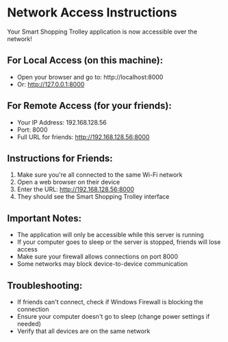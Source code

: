 # Network Access Instructions

Your Smart Shopping Trolley application is now accessible over the network!

## For Local Access (on this machine):
- Open your browser and go to: http://localhost:8000
- Or: http://127.0.0.1:8000

## For Remote Access (for your friends):
- Your IP Address: 192.168.128.56
- Port: 8000
- Full URL for friends: http://192.168.128.56:8000

## Instructions for Friends:
1. Make sure you're all connected to the same Wi-Fi network
2. Open a web browser on their device
3. Enter the URL: http://192.168.128.56:8000
4. They should see the Smart Shopping Trolley interface

## Important Notes:
- The application will only be accessible while this server is running
- If your computer goes to sleep or the server is stopped, friends will lose access
- Make sure your firewall allows connections on port 8000
- Some networks may block device-to-device communication

## Troubleshooting:
- If friends can't connect, check if Windows Firewall is blocking the connection
- Ensure your computer doesn't go to sleep (change power settings if needed)
- Verify that all devices are on the same network